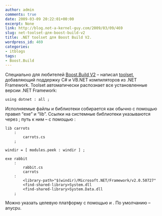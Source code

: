 ```yaml
---
author: admin
comments: true
date: 2009-03-09 20:22:01+00:00
excerpt: None
link: http://blog.not-a-kernel-guy.com/2009/03/09/469
slug: net-toolset-для-boost-build-v2
title: .NET toolset для Boost Build V2.
wordpress_id: 469
categories:
- itblogs
tags:
- Boost.Build
---
```


Специально для любителей [Boost.Build V2](http://www.boost.org/doc/tools/build/index.html) – написал [toolset](http://blog.not-a-kernel-guy.com/wp-content/uploads/2009/03/dotnet.jam), добавляющий поддержку C# и VB.NET компиляторов из .NET Framework. Toolset автоматически распознает все установленные версии .NET Framework: 



```no-highlight
using dotnet : all ;
```



<!-- more -->Исполняемые файлы и библиотеки собирается как обычно с помощью правил “exe” и “lib”. Ссылки на системные библиотеки указываются через <find-shared-library>; путь к ним – с помощью <library-path>:



```no-highlight
lib carrots
    :
        carrots.cs
    ;

windir = [ modules.peek : windir ] ;

exe rabbit
    :
        rabbit.cs
        carrots
    :
        <library-path>"$(windir)/Microsoft.NET/Framework/v2.0.50727"
        <find-shared-library>System.dll
        <find-shared-library>System.Data.dll
    ;
```



Можно указать целевую платформу с помощью <architecture> и <address-model>. По умолчанию – anycpu.

